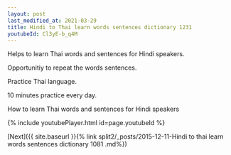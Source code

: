 ```yaml
---
layout: post
last_modified_at: 2021-03-29
title: Hindi to Thai learn words sentences dictionary 1231 
youtubeId: Cl3yE-b_q4M
---
```

 
 
Helps to learn Thai words and sentences for Hindi speakers.

Opportunitiy to repeat the words sentences. 

Practice Thai language. 
 
10 minutes practice every day. 
 
How to learn Thai words and sentences for Hindi speakers 
 
{% include youtubePlayer.html id=page.youtubeId %}
 
 
[Next]({{ site.baseurl }}{% link  split2/_posts/2015-12-11-Hindi to thai learn words sentences dictionary 1081 .md%})
 
